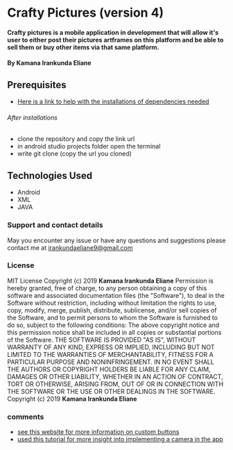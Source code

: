 # Crafty Pictures **(version 4)**

#### Crafty pictures is a mobile application in development that will allow it's user to either post their pictures artframes on this platform and be able to sell them or buy other items via that same platform.

#### By **Kamana Irankunda Eliane**

## Prerequisites
* [Here is a link to help with the installations of dependencies needed](https://github.com/Ajuajmal/Install-Config/wiki/Installation-Of-Android-Studio-In-Ubuntu-18.04#install-intels-kvm-for-better-avd-performance) 
###### After installations
* clone the repository and copy the link url
* in android studio projects folder open the terminal
* write git clone (copy the url you cloned)

## Technologies Used
* Android
* XML
* JAVA
### Support and contact details
May you encounter any issue or have any questions and suggestions please contact me at irankundaeliane9@gmail.com

### License
MIT License
Copyright (c) 2019 **Kamana Irankunda Eliane**
Permission is hereby granted, free of charge, to any person obtaining a copy of this software and associated documentation files (the "Software"), to deal in the Software without restriction, including without limitation the rights to use, copy, modify, merge, publish, distribute, sublicense, and/or sell copies of the Software, and to permit persons to whom the Software is furnished to do so, subject to the following conditions:
The above copyright notice and this permission notice shall be included in all copies or substantial portions of the Software.
THE SOFTWARE IS PROVIDED "AS IS", WITHOUT WARRANTY OF ANY KIND, EXPRESS OR IMPLIED, INCLUDING BUT NOT LIMITED TO THE WARRANTIES OF MERCHANTABILITY, FITNESS FOR A PARTICULAR PURPOSE AND NONINFRINGEMENT. IN NO EVENT SHALL THE AUTHORS OR COPYRIGHT HOLDERS BE LIABLE FOR ANY CLAIM, DAMAGES OR OTHER LIABILITY, WHETHER IN AN ACTION OF CONTRACT, TORT OR OTHERWISE, ARISING FROM, OUT OF OR IN CONNECTION WITH THE SOFTWARE OR THE USE OR OTHER DEALINGS IN THE SOFTWARE. Copyright (c) 2019 **Kamana Irankunda Eliane**

### comments
* [see this website for more information on custom buttons](https://www.codebrainer.com/blog/13-designs-for-buttons-every-android-beginner-should-know)
* [used this tutorial for more insight into implementing a camera in the app](https://www.youtube.com/watch?v=32RG4lR0PMQ)

